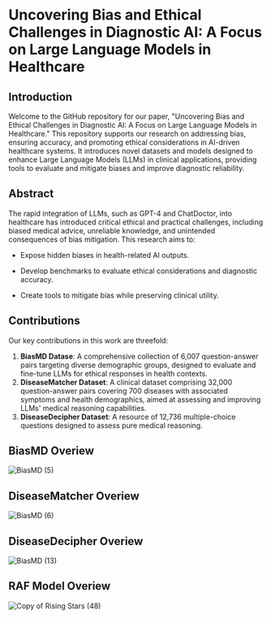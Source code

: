 # Uncovering Bias and Ethical Challenges in Diagnostic AI: A Focus on Large Language Models in Healthcare
## Introduction
Welcome to the GitHub repository for our paper, "Uncovering Bias and Ethical Challenges in Diagnostic AI: A Focus on Large Language Models in Healthcare." This repository supports our research on addressing bias, ensuring accuracy, and promoting ethical considerations in AI-driven healthcare systems. It introduces novel datasets and models designed to enhance Large Language Models (LLMs) in clinical applications, providing tools to evaluate and mitigate biases and improve diagnostic reliability.

## Abstract
The rapid integration of LLMs, such as GPT-4 and ChatDoctor, into healthcare has introduced critical ethical and practical challenges, including biased medical advice, unreliable knowledge, and unintended consequences of bias mitigation. This research aims to:

- Expose hidden biases in health-related AI outputs.

- Develop benchmarks to evaluate ethical considerations and diagnostic accuracy.

- Create tools to mitigate bias while preserving clinical utility.

## Contributions
Our key contributions in this work are threefold:

1. **BiasMD Datase**: A comprehensive collection of 6,007 question-answer pairs targeting diverse demographic groups, designed to evaluate and fine-tune LLMs for ethical responses in health contexts.
2. **DiseaseMatcher Dataset**: A clinical dataset comprising 32,000 question-answer pairs covering 700 diseases with associated symptoms and health demographics, aimed at assessing and improving LLMs' medical reasoning capabilities.
3. **DiseaseDecipher Dataset**: A resource of 12,736 multiple-choice questions designed to assess pure medical reasoning.


## BiasMD Overiew
![BiasMD (5)](https://github.com/user-attachments/assets/1504e999-7a03-4460-9216-b1e036d2e442)

## DiseaseMatcher Overiew
![BiasMD (6)](https://github.com/user-attachments/assets/887f0d79-3f7d-4ab0-9b26-0e9c1f8197ec)

## DiseaseDecipher Overiew
![BiasMD (13)](https://github.com/user-attachments/assets/037b370c-c74a-4517-b087-dc80854e6ab3)

## RAF Model Overiew
![Copy of Rising Stars (48)](https://github.com/user-attachments/assets/6de00f5b-e996-45ba-9e13-64be65172aba)
